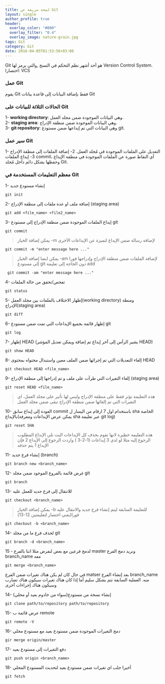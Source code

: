 ```yaml
---
title: لمحة سريعة عن Git
layout: single
author_profile: true
header:
  overlay_color: "#000"
  overlay_filter: "0.4"
  overlay_image: nature-grain.jpg
tags: Git
category: Git
date: 2016-04-05T01:53:56+03:00
---
```


Git هو أحد أشهر نظم التحكم في النسخ ,والتي يرمز لها   Version Control System. اختصارا: VCS

### عمل Git 
يقوم Git فقط بإضافة البيانات إلى قاعدة بيانات Git

### الحالات الثلاثة للبيانات على Git
1- **working directory**: وهي البيانات الموجودة ضمن مجلد العمل.  
2- **staging area**: وهي البيانات الموجودة ضمن منطقة الإدراج.  
3- **git repository**: وهي البيانات التي تم إيداعها ضمن مستودع git.   

### سير عمل Git
1- التعديل على الملفات الموجودة في مُجلد العمل.
2- إضافة الملفات إلى منطقة الإدراج
3- إيداع الملفات commit، أي التقاط صورة عن الملفات الموجودة في منطقة الإيداع وحفظها بشكل دائم داخل مُجلد Git.

### معظم  التعليمات المستخدمة في Git

1- إنشاء مستودع جديد

    git init

2- إضافة ملف او عدة ملفات إلى منطقة الإدراج (staging area)

    git add <file_name> <file2_name>

3- إيداع الملفات الموجودة ضمن منطقة الإدراج  إلى مستودع git 

    git commit 

> يمكن إضافة الخيار -m لإضافة رسالة ضمن الإيداع لتميزة عن الإيداعات الآخرى

    git commit -m "enter message here ..."

> يمكن ايضا إضافة الخيار -am لإضافة الملفات ضمن منطقة الإدراج وإدراجها فورا إلى مستودع git دون الحاجة إلى تعليمة add

     git commit -am "enter message here ..."
4- تفحص/تحقق من حالة الملفات 

    git status

5- إظهار الاختلاف بالملفات بين مجلد العمل(working directory) ومنطة الإدراج(staging area)

    git diff

6- إظهار قائمة بجميع الإيداعات التي تمت ضمن مستودع git

    git log

7- إظهار HEAD (يشير الرأس إلى آخر إيداع تم إضافة ويمكن تعديل المؤشر HEAD)

    git show HEAD

8- إلغاء التعديلات التي تم إجرائها ضمن الملف معين واستبدال محتواه بمحتوى HEAD

    git checkout HEAD <file_name>

9- إلغاء التغيرات  التي طرأت على ملف و تم إدراجها إلى منطقة الإدراج (staging area)

    git reset HEAD <file_name>

> هذه التعليمة تؤثر فقط على منطقة الإدراج وليس لها تأثير على مجلد العمل، اي التغيرات التي تم إلغائها ضمن منطقة الإدراج تبقى ضمن مجلد العمل

10- العودة إلى إيداع سابق commit باستخدام اول 7 ارقام من اليسار ل sha الخاصة بالإيداع(يمكن عرض الإيداعات ومعرفة sha عبر تعليمة git log)

    git reset SHA
    
> هذه التعليمة خطيرة لانها تقوم بحذف كل الإيداعات اليت تلي الإبداع المطلوب الرجوع إليه
مثلا لو لدي 3 إيداعات (1-2-3 ) واردت الرجوع إلى الإيداع 2 فإن الإيداع 1 يتم حذفه

11- إنشاء فرع جديد (branch)

    git branch new <branch_name>

12- غرض قائمة بالفروع الموجود ضمن مجلد git

    git branch

13- للانتقال إلى فرع جديد للعمل عليه

    git checkout <branch_name>

> يمكن إضافة الخيار -b للتعليمة السابقة ليتم إنشاء فرع جديد والانتقال عليه فورا(يعني اختصار لتعليمتين 12-13)

    git checkout -b <branch_name> 

14- لحذف فرع ما من مجلد git

    git branch -d <branch_name>

15 - لدمج فرعين مع بعض 
لنفرض مثلا اننا بالفرع master ونريد دمج الفرع branch_name معه

    git merge <branch_name>

في حال كان لم يكن هناك تغيرات ضمن الفرع matser بعد إنشاء الفرع branch_name منه. العملية السابقة تتم بشكل سليم أما إذا كان هناك تغيرات سيكون هناك تضارب وسيكون هناك إجراءات آخرى

14- إنشاء نسخة من مستودع(سواء من خادوم بعيد أو محلي)

    git clone path/to/repository path/to/repository


15- عرض قائمة ب remote  

    git remote -V


16- دمج التغيرات الموجودة ضمن مستودع بعيد مع مستودع محلي

    gir merge origin/master

17- دفع التغيرات إلى مستودع بعيد  

    git push origin <branch_name>

18- أخيرا جلب اي تغيرات ضمن مستودع بعيد لتحديث المستودع المحلي

    git fetch  
